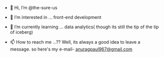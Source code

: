 - 👋 Hi, I’m @the-sure-us
- 👀 I’m interested in ...  front-end development

- 🌱 I’m currently learning ... data analytics( though its still the tip of the tip of iceberg)
- 📫 How to reach me ...?? Well, its always a good idea to leave a message. so here's my e-mail-  anuragpaul967@gmail.com

<!---
the-sure-us/the-sure-us is a ✨ special ✨ repository because its `README.md` (this file) appears on your GitHub profile.
You can click the Preview link to take a look at your changes.
--->
